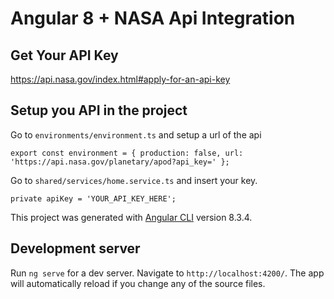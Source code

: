 # Angular 8 + NASA Api Integration

## Get Your API Key

https://api.nasa.gov/index.html#apply-for-an-api-key

## Setup you API in the project
Go to `environments/environment.ts` and setup a url of the api

`
export const environment = {
  production: false,
  url:  'https://api.nasa.gov/planetary/apod?api_key='
};
`

Go to `shared/services/home.service.ts` and insert your key.

`
  private apiKey = 'YOUR_API_KEY_HERE';
`

This project was generated with [Angular CLI](https://github.com/angular/angular-cli) version 8.3.4.

## Development server

Run `ng serve` for a dev server. Navigate to `http://localhost:4200/`. The app will automatically reload if you change any of the source files.


